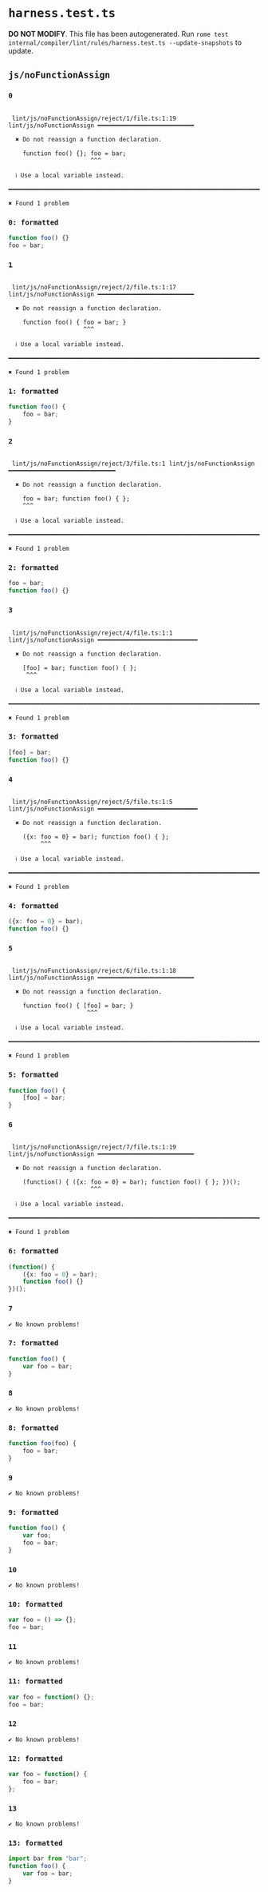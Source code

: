# `harness.test.ts`

**DO NOT MODIFY**. This file has been autogenerated. Run `rome test internal/compiler/lint/rules/harness.test.ts --update-snapshots` to update.

## `js/noFunctionAssign`

### `0`

```

 lint/js/noFunctionAssign/reject/1/file.ts:1:19 lint/js/noFunctionAssign ━━━━━━━━━━━━━━━━━━━━━━━━━━━

  ✖ Do not reassign a function declaration.

    function foo() {}; foo = bar;
                       ^^^

  ℹ Use a local variable instead.

━━━━━━━━━━━━━━━━━━━━━━━━━━━━━━━━━━━━━━━━━━━━━━━━━━━━━━━━━━━━━━━━━━━━━━━━━━━━━━━━━━━━━━━━━━━━━━━━━━━━

✖ Found 1 problem

```

### `0: formatted`

```ts
function foo() {}
foo = bar;

```

### `1`

```

 lint/js/noFunctionAssign/reject/2/file.ts:1:17 lint/js/noFunctionAssign ━━━━━━━━━━━━━━━━━━━━━━━━━━━

  ✖ Do not reassign a function declaration.

    function foo() { foo = bar; }
                     ^^^

  ℹ Use a local variable instead.

━━━━━━━━━━━━━━━━━━━━━━━━━━━━━━━━━━━━━━━━━━━━━━━━━━━━━━━━━━━━━━━━━━━━━━━━━━━━━━━━━━━━━━━━━━━━━━━━━━━━

✖ Found 1 problem

```

### `1: formatted`

```ts
function foo() {
	foo = bar;
}

```

### `2`

```

 lint/js/noFunctionAssign/reject/3/file.ts:1 lint/js/noFunctionAssign ━━━━━━━━━━━━━━━━━━━━━━━━━━━━━━

  ✖ Do not reassign a function declaration.

    foo = bar; function foo() { };
    ^^^

  ℹ Use a local variable instead.

━━━━━━━━━━━━━━━━━━━━━━━━━━━━━━━━━━━━━━━━━━━━━━━━━━━━━━━━━━━━━━━━━━━━━━━━━━━━━━━━━━━━━━━━━━━━━━━━━━━━

✖ Found 1 problem

```

### `2: formatted`

```ts
foo = bar;
function foo() {}

```

### `3`

```

 lint/js/noFunctionAssign/reject/4/file.ts:1:1 lint/js/noFunctionAssign ━━━━━━━━━━━━━━━━━━━━━━━━━━━━

  ✖ Do not reassign a function declaration.

    [foo] = bar; function foo() { };
     ^^^

  ℹ Use a local variable instead.

━━━━━━━━━━━━━━━━━━━━━━━━━━━━━━━━━━━━━━━━━━━━━━━━━━━━━━━━━━━━━━━━━━━━━━━━━━━━━━━━━━━━━━━━━━━━━━━━━━━━

✖ Found 1 problem

```

### `3: formatted`

```ts
[foo] = bar;
function foo() {}

```

### `4`

```

 lint/js/noFunctionAssign/reject/5/file.ts:1:5 lint/js/noFunctionAssign ━━━━━━━━━━━━━━━━━━━━━━━━━━━━

  ✖ Do not reassign a function declaration.

    ({x: foo = 0} = bar); function foo() { };
         ^^^

  ℹ Use a local variable instead.

━━━━━━━━━━━━━━━━━━━━━━━━━━━━━━━━━━━━━━━━━━━━━━━━━━━━━━━━━━━━━━━━━━━━━━━━━━━━━━━━━━━━━━━━━━━━━━━━━━━━

✖ Found 1 problem

```

### `4: formatted`

```ts
({x: foo = 0} = bar);
function foo() {}

```

### `5`

```

 lint/js/noFunctionAssign/reject/6/file.ts:1:18 lint/js/noFunctionAssign ━━━━━━━━━━━━━━━━━━━━━━━━━━━

  ✖ Do not reassign a function declaration.

    function foo() { [foo] = bar; }
                      ^^^

  ℹ Use a local variable instead.

━━━━━━━━━━━━━━━━━━━━━━━━━━━━━━━━━━━━━━━━━━━━━━━━━━━━━━━━━━━━━━━━━━━━━━━━━━━━━━━━━━━━━━━━━━━━━━━━━━━━

✖ Found 1 problem

```

### `5: formatted`

```ts
function foo() {
	[foo] = bar;
}

```

### `6`

```

 lint/js/noFunctionAssign/reject/7/file.ts:1:19 lint/js/noFunctionAssign ━━━━━━━━━━━━━━━━━━━━━━━━━━━

  ✖ Do not reassign a function declaration.

    (function() { ({x: foo = 0} = bar); function foo() { }; })();
                       ^^^

  ℹ Use a local variable instead.

━━━━━━━━━━━━━━━━━━━━━━━━━━━━━━━━━━━━━━━━━━━━━━━━━━━━━━━━━━━━━━━━━━━━━━━━━━━━━━━━━━━━━━━━━━━━━━━━━━━━

✖ Found 1 problem

```

### `6: formatted`

```ts
(function() {
	({x: foo = 0} = bar);
	function foo() {}
})();

```

### `7`

```
✔ No known problems!

```

### `7: formatted`

```ts
function foo() {
	var foo = bar;
}

```

### `8`

```
✔ No known problems!

```

### `8: formatted`

```ts
function foo(foo) {
	foo = bar;
}

```

### `9`

```
✔ No known problems!

```

### `9: formatted`

```ts
function foo() {
	var foo;
	foo = bar;
}

```

### `10`

```
✔ No known problems!

```

### `10: formatted`

```ts
var foo = () => {};
foo = bar;

```

### `11`

```
✔ No known problems!

```

### `11: formatted`

```ts
var foo = function() {};
foo = bar;

```

### `12`

```
✔ No known problems!

```

### `12: formatted`

```ts
var foo = function() {
	foo = bar;
};

```

### `13`

```
✔ No known problems!

```

### `13: formatted`

```ts
import bar from "bar";
function foo() {
	var foo = bar;
}

```
